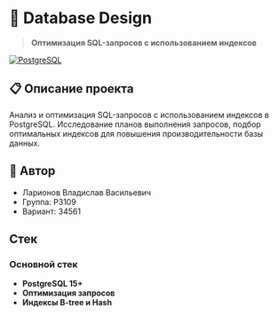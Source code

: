# 🎯 Database Design

> **Оптимизация SQL-запросов с использованием индексов**

[![PostgreSQL](https://img.shields.io/badge/PostgreSQL-15+-blue.svg)](https://www.postgresql.org/)

## 📋 Описание проекта

Анализ и оптимизация SQL-запросов с использованием индексов в PostgreSQL. Исследование планов выполнения запросов, подбор оптимальных индексов для повышения производительности базы данных.

## 👤 Автор

- Ларионов Владислав Васильевич  
- Группа: P3109  
- Вариант: 34561

## Стек

### Основной стек
- **PostgreSQL 15+**
- **Оптимизация запросов**
- **Индексы B-tree и Hash**
